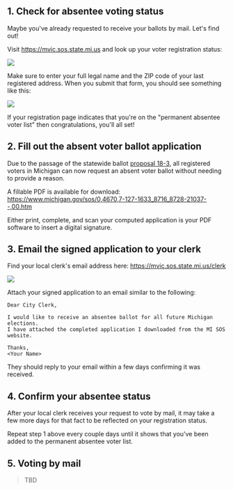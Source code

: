 ## 1. Check for absentee voting status

Maybe you've already requested to receive your ballots by mail. Let's find out!

Visit https://mvic.sos.state.mi.us and look up your voter registration status:

![](https://cdn.zappy.app/db1061caf03e095ebe3c58a3face17d8.png)

Make sure to enter your full legal name and the ZIP code of your last registered address. When you submit that form, you should see something like this:

![](https://cdn.zappy.app/3436cb20052b65bea83fe0c5efe4151f.png)

If your registration page indicates that you're on the "permanent absentee voter list" then congratulations, you'll all set!

## 2. Fill out the absent voter ballot application

Due to the passage of the statewide ballot [proposal 18-3](https://ballotpedia.org/Michigan_Proposal_3,_Voting_Policies_in_State_Constitution_Initiative_(2018)), all registered voters in Michigan can now request an absent voter ballot without needing to provide a reason.

A fillable PDF is available for download: https://www.michigan.gov/sos/0,4670,7-127-1633_8716_8728-21037--,00.htm

Either print, complete, and scan your computed application is your PDF software to insert a digital signature.

## 3. Email the signed application to your clerk

Find your local clerk's email address here:
https://mvic.sos.state.mi.us/clerk

![](https://cdn.zappy.app/f44efe0d9ffe0df8e9fb02f2713735c3.png)

Attach your signed application to an email similar to the following:

```
Dear City Clerk,

I would like to receive an absentee ballot for all future Michigan elections.
I have attached the completed application I downloaded from the MI SOS website.

Thanks,
<Your Name>
```

They should reply to your email within a few days confirming it was received.

## 4. Confirm your absentee status

After your local clerk receives your request to vote by mail, it may take a few more days for that fact to be reflected on your registration status.

Repeat step 1 above every couple days until it shows that you've been added to the permanent absentee voter list.

## 5. Voting by mail

> TBD
